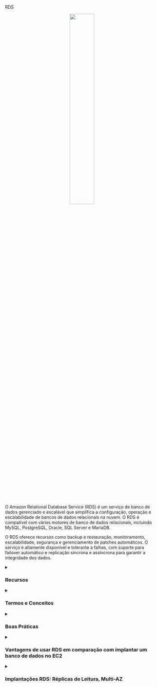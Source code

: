RDS
<div align="center">
  <img src="https://cdn.freebiesupply.com/logos/thumbs/2x/aws-rds-logo.png" width="40%">
</div>
<br>
<br>
<p>
O Amazon Relational Database Service (RDS) é um serviço de banco de dados gerenciado e escalável que simplifica a configuração, operação e escalabilidade de bancos de dados relacionais na nuvem. O RDS é compatível com vários motores de banco de dados relacionais, incluindo MySQL, PostgreSQL, Oracle, SQL Server e MariaDB.
</p>
  
O RDS oferece recursos como backup e restauração, monitoramento, escalabilidade, segurança e gerenciamento de patches automáticos. O serviço é altamente disponível e tolerante a falhas, com suporte para failover automático e replicação síncrona e assíncrona para garantir a integridade dos dados.
<details><summary> <h3>Recursos</h3></summary>
<ul>
    <li><b>Escalabilidade:</b> O RDS permite aumentar ou diminuir a capacidade do banco de dados de forma rápida e fácil, sem interrupção do serviço.</li>
    <li><b>Disponibilidade:</b> O RDS é projetado para ser altamente disponível e tolerante a falhas, com suporte para failover automático e replicação síncrona e assíncrona.</li>
    <li><b>Backup e restauração:</b> O RDS oferece recursos de backup e restauração integrados, permitindo que você crie backups automáticos e sob demanda e restaure bancos de dados a partir desses backups.</li>
    <li><b>Monitoramento:</b> O RDS oferece recursos de monitoramento para ajudar a rastrear o desempenho do banco de dados e detectar problemas rapidamente.</li>
    <li><b>Gerenciamento de patches:</b> O RDS oferece gerenciamento de patches automáticos para manter o banco de dados atualizado e protegido contra vulnerabilidades de segurança conhecidas.</li>
    <li><b>Segurança:</b> O RDS oferece recursos de segurança avançados, incluindo criptografia de dados em repouso e em trânsito, controle de acesso baseado em função e compatibilidade com o Amazon VPC para proteger o banco de dados em uma rede virtual privada.</li>
</ul> 
</details>

<details><summary><h3>Termos e Conceitos</h3></summary>
  
<ul>
  <li><b>Banco de Dados Relacional:</b> Um banco de dados relacional é uma coleção de tabelas que se relacionam por meio de chaves primárias e chaves estrangeiras.</li>
  <li><b>Instância do Banco de Dados:</b> Uma instância do banco de dados é uma cópia do banco de dados em execução em um servidor dedicado na nuvem. Você pode configurar o tamanho da instância do banco de dados e a quantidade de armazenamento associado a ela.</li>
  <li><b>Snapshot:</b> Um snapshot é uma cópia dos dados do banco de dados em um determinado ponto no tempo. Você pode criar snapshots manualmente ou programá-los para serem criados automaticamente.</li>
  <li><b>Multi-AZ:</b> A opção Multi-AZ cria uma réplica síncrona do banco de dados em uma zona de disponibilidade secundária, aumentando a disponibilidade e a durabilidade do banco de dados.</li>
  <li><b>Leitura Réplica:</b> Uma leitura réplica é uma cópia do banco de dados que pode ser usada para leitura de dados, aumentando a escalabilidade e a performance da consulta.</li>
  <li><b>Endpoint:</b> Um endpoint é um ponto de entrada para acessar um banco de dados RDS. Os endpoints são usados para se conectar a instâncias do banco de dados do RDS.</li>
  <li><b>Parâmetros do Sistema:</b> Os parâmetros do sistema controlam o comportamento de instâncias do banco de dados RDS. Eles podem ser modificados para ajustar o desempenho e a configuração do banco de dados.</li>
  <li><b>Opções de Recuperação de Desastres:</b> O RDS oferece várias opções de recuperação de desastres, incluindo backups automáticos, snapshots manuais e replicação multi-AZ.</li>
  <li><b>Aurora:</b> O Amazon Aurora é um serviço de banco de dados relacional compatível com o MySQL e PostgreSQL, que oferece escalabilidade, durabilidade e desempenho superiores em relação a outros bancos de dados RDS.</li>
</ul>
</details>

<details><summary><h3>Boas Práticas</h3></summary>
 
<ul>
  <li>Definir corretamente as chaves primárias das tabelas para garantir a escalabilidade e a performance da consulta</li>
  <li>Usar o provisionamento de capacidade adequado para evitar o aumento de custos e a diminuição da performance da consulta</li>
  <li>Usar as opções de criptografia do Amazon RDS para proteger dados confidenciais em trânsito e em repouso</li>
  <li>Fazer backups regulares dos dados do banco de dados e testar regularmente a recuperação de desastres</li>
  <li>Usar grupos de segurança do Amazon RDS para controlar o acesso ao banco de dados</li>
  <li>Monitorar o desempenho e o uso do Amazon RDS com o Amazon CloudWatch e definir alertas para anomalias ou problemas de segurança</li>
  <li>Usar múltiplas zonas de disponibilidade para aumentar a disponibilidade e a durabilidade do banco de dados</li>
  <li>Usar o Amazon RDS Performance Insights para obter uma visão detalhada do desempenho do banco de dados e identificar gargalos</li>
</ul> 

Essas boas práticas ajudarão a garantir que o seu banco de dados Amazon RDS esteja otimizado para a escalabilidade, a disponibilidade e a segurança, garantindo que seus aplicativos possam executar de forma eficaz e eficiente. 
</details>

<details><summary><h3>Vantagens de usar RDS em comparação com implantar um banco de dados no EC2</h3></summary>
<ul>
  <li> RDS é um serviço gerenciado:
    <ul>
      <li>Provisionamento automatizado, atualizações de patch de sistema operacional</li>
      <li>Backups contínuos e restauração para um timestamp específico (Ponto no Tempo para Restauração)!</li>
      <li>Painéis de monitoramento</li>
      <li>Replicas de leitura para melhorar o desempenho de leitura</li>
      <li>Janelas de manutenção para atualizações</li>
      <li>Capacidade de dimensionamento (vertical e horizontal)</li>
      <li>Armazenamento suportado pelo EBS</li>
    </ul>
  </li>
  <li>MAS você não pode fazer SSH em suas instâncias</li>
</ul>

#### Arquitetura de Solução RDS

<div align="center">
  <img src="https://thumbs2.imgbox.com/ac/c1/huoLe6f2_t.png">
</div>
</details>

<details><summary><h3>Implantações RDS: Réplicas de Leitura, Multi-AZ</h3></summary>

Então, o primeiro é usar Réplica de Leitura RDS. Vamos pegar o exemplo de uma aplicação, que lê de um banco de dados RDS principal. Mas digamos que agora você precise escalar as cargas de trabalho de leitura, temos cada vez mais aplicações que precisam ler cada vez mais dados do RDS. A maneira de fazer isso é criando uma Réplica de Leitura. Isso significa que haverá cópias, algumas réplicas do seu banco de dados RDS que serão criadas. E isso permitirá que suas aplicações leiam também dessa Réplica de Leitura. E, portanto, você está distribuindo as leituras para muitos bancos de dados RDS diferentes. Você pode criar até 15 Réplicas de Leitura. Como você pode ver, neste exemplo:

<div align="center">
  <img src="https://thumbs2.imgbox.com/9c/37/EmrqVv9D_t.png">
</div>

É possível ver as Réplicas de Leitura em cima do banco de dados RDS principal, e as aplicações podem ler de todas elas. Agora, quando se trata de escrever dados, a escrita é feita apenas no banco de dados principal, então a aplicação ainda precisa escrever apenas no único banco de dados RDS central.

<hr/>

Agora temos o Multi-AZ. E isso é útil quando você precisa ter failover em caso de uma falha na Zona de Disponibilidade (AZ). Então, caso a zona de disponibilidade falhe, e isso lhe dá alta disponibilidade. Neste exemplo, as aplicações leem e escrevem do mesmo banco de dados RDS principal. Mas vamos configurar uma replicação cross-AZ, em outra zona de disponibilidade diferente. E este será um banco de dados de failover, e é por isso que é chamado de Multi-AZ porque está em uma AZ diferente. Agora, caso o banco de dados RDS principal falhe, por qualquer motivo, porque talvez haja um problema com ele, ou talvez porque a AZ esteja tendo problemas, então o RDS acionará um failover. E então sua aplicação mudará para o banco de dados de desenvolvedor em uma AZ diferente. Neste caso, os dados são apenas lidos e gravados no banco de dados principal. O banco de dados de failover é passivo, não é acessível até que haja um problema com o banco de dados principal. E você só pode ter uma outra zona de AZ como uma zona de failover:

<div align="center">
  <img src="https://thumbs2.imgbox.com/1b/0a/fEbRtyaX_t.png">
</div>

O último tipo de implantação que você pode fazer é chamado de Multi-Região. Então, isso é para réplicas de leitura, mas desta vez, em vez de estarem na mesma região, elas estão em diferentes regiões. Para dar um exemplo, temos eu-west um para o banco de dados RDS, e vamos criar uma réplica de leitura em us-east dois. E assim, as aplicações em us-east dois podem ler localmente desta réplica de leitura. Mas sempre que esta aplicação precisa escrever dados, as gravações precisam acontecer através da região. E então precisamos escrever os dados para US um. O mesmo se você também tivesse outra região em ap-southeast dois, então na Austrália, você teria os mesmos conceitos. Então, por que você gostaria de ter um tipo de implantação multi-região? Bem, em primeiro lugar, porque você quer configurar uma estratégia de recuperação de desastres, em caso de problema na região. Então, se eu-west um estiver tendo um problema regional, então você tem um backup em ES-East dois, e é por isso que é uma estratégia de recuperação de desastres. E também, como você pode ver, nossas aplicações que estão em diferentes regiões têm melhor desempenho, porque elas lêem de um banco de dados local, então têm menos latência. Mas finalmente, quando você faz isso, você precisa entender que, como está replicando dados entre regiões, então haverá um custo de replicação associado às transferências de dados entre regiões:

<div align="center">
  <img src="https://thumbs2.imgbox.com/1b/37/jjw8aAks_t.png">
</div>

</details>
  
